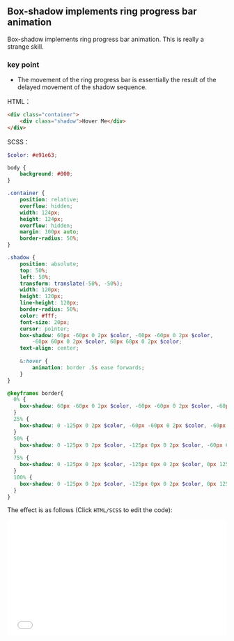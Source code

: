 ## Box-shadow implements ring progress bar animation

Box-shadow implements ring progress bar animation. This is really a strange skill.

### key point

+ The movement of the ring progress bar is essentially the result of the delayed movement of the shadow sequence.

HTML：

```html
<div class="container">
    <div class="shadow">Hover Me</div>
</div>

```

SCSS：
```scss
$color: #e91e63;

body {
    background: #000;
}

.container {
    position: relative;
    overflow: hidden;
    width: 124px;
    height: 124px;
    overflow: hidden;
    margin: 100px auto;
    border-radius: 50%;
}

.shadow {
    position: absolute;
    top: 50%;
    left: 50%;
    transform: translate(-50%, -50%);
    width: 120px;
    height: 120px;
    line-height: 120px;
    border-radius: 50%;
    color: #fff;
    font-size: 20px;
    cursor: pointer;
    box-shadow: 60px -60px 0 2px $color, -60px -60px 0 2px $color,
        -60px 60px 0 2px $color, 60px 60px 0 2px $color;
    text-align: center;
    
    &:hover {
        animation: border .5s ease forwards;
    }
}

@keyframes border{
  0% {
    box-shadow: 60px -60px 0 2px $color, -60px -60px 0 2px $color, -60px 60px 0 2px $color, 60px 60px 0 2px $color, 0 0 0 2px transparent;
  }
  25% {
    box-shadow: 0 -125px 0 2px $color, -60px -60px 0 2px $color, -60px 60px 0 2px $color, 60px 60px 0 2px $color, 0 0 0 2px #fff;
  }
  50% {
    box-shadow: 0 -125px 0 2px $color, -125px 0px 0 2px $color, -60px 60px 0 2px $color, 60px 60px 0 2px $color, 0 0 0 2px #fff;
  }
  75% {
    box-shadow: 0 -125px 0 2px $color, -125px 0px 0 2px $color, 0px 125px 0 2px $color, 60px 60px 0 2px $color, 0 0 0 2px #fff;
  }
  100% {
    box-shadow: 0 -125px 0 2px $color, -125px 0px 0 2px $color, 0px 125px 0 2px $color, 120px 40px 0 2px $color, 0 0 0 2px #fff;
  } 
}
```
The effect is as follows (Click `HTML/SCSS` to edit the code):

<iframe height='265' scrolling='no' title='Box-shadow implements ring progress bar animation' src='//codepen.io/Chokcoco/embed/RqNLZJ/?height=265&theme-id=0&default-tab =result' frameborder='no' allowtransparency='true' allowfullscreen='true' style='width: 100%;'>See the Pen <a href='https://codepen.io/Chokcoco/pen/RqNLZJ/ '>Box-shadow implements ring progress bar animation</a> by Chokcoco (<a href='https://codepen.io/Chokcoco'>@Chokcoco</a>) on <a href='https:/ /codepen.io'>CodePen</a>.
</iframe>